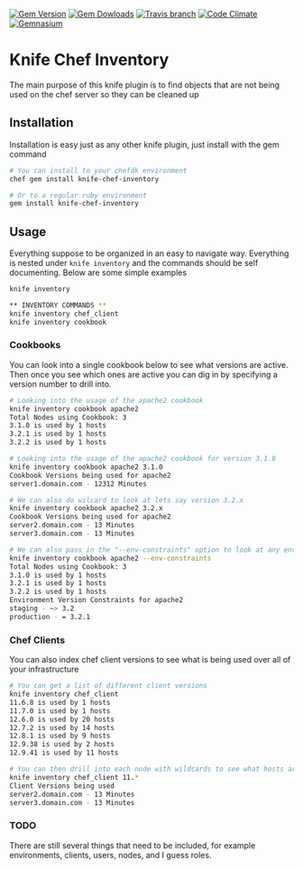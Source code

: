 [![Gem Version](https://img.shields.io/gem/v/knife-chef-inventory.svg?style=flat-square)](https://rubygems.org/gems/knife-chef-inventory)
[![Gem Dowloads](https://img.shields.io/gem/dt/knife-chef-inventory.svg?style=flat-square)](https://rubygems.org/gems/knife-chef-inventory)
[![Travis branch](https://img.shields.io/travis/bigbam505/knife-chef-inventory/master.svg?style=flat-square)](https://travis-ci.org/bigbam505/knife-chef-inventory)
[![Code Climate](https://img.shields.io/codeclimate/github/bigbam505/knife-chef-inventory.svg?style=flat-square)](https://codeclimate.com/github/bigbam505/knife-chef-inventory)
[![Gemnasium](https://img.shields.io/gemnasium/bigbam505/knife-chef-inventory.svg?style=flat-square)](https://gemnasium.com/github.com/bigbam505/knife-chef-inventory)

Knife Chef Inventory
=======================

The main purpose of this knife plugin is to find objects that are not being used
on the chef server so they can be cleaned up


## Installation
Installation is easy just as any other knife plugin, just install with the gem
command

```bash
# You can install to your chefdk environment
chef gem install knife-chef-inventory

# Or to a regular ruby environment
gem install knife-chef-inventory
```

## Usage

Everything suppose to be organized in an easy to navigate way.  Everything is
nested under `knife inventory` and the commands should be self documenting.
Below are some simple examples

```bash
knife inventory

** INVENTORY COMMANDS **
knife inventory chef_client
knife inventory cookbook
```


### Cookbooks
You can look into a single cookbook below to see what versions are active.  Then
once you see which ones are active you can dig in by specifying a version number
to drill into.

```bash
# Looking into the usage of the apache2 cookbook
knife inventory cookbook apache2
Total Nodes using Cookbook: 3
3.1.0 is used by 1 hosts
3.2.1 is used by 1 hosts
3.2.2 is used by 1 hosts
```

```bash
# Looking into the usage of the apache2 cookbook for version 3.1.0
knife inventory cookbook apache2 3.1.0
Cookbook Versions being used for apache2
server1.domain.com - 12312 Minutes
```

```bash
# We can also do wilcard to look at lets say version 3.2.x
knife inventory cookbook apache2 3.2.x
Cookbook Versions being used for apache2
server2.domain.com - 13 Minutes
server3.domain.com - 13 Minutes
```

```bash
# We can also pass in the "--env-constraints" option to look at any environment constaints that are specified
knife inventory cookbook apache2 --env-constraints
Total Nodes using Cookbook: 3
3.1.0 is used by 1 hosts
3.2.1 is used by 1 hosts
3.2.2 is used by 1 hosts
Environment Version Constraints for apache2
staging - ~> 3.2
production - = 3.2.1
```

### Chef Clients
You can also index chef client versions to see what is being used over all of
your infrastructure

```bash
# You can get a list of different client versions
knife inventory chef_client
11.6.8 is used by 1 hosts
11.7.0 is used by 1 hosts
12.6.0 is used by 20 hosts
12.7.2 is used by 14 hosts
12.8.1 is used by 9 hosts
12.9.38 is used by 2 hosts
12.9.41 is used by 11 hosts
```

```bash
# You can then drill into each node with wildcards to see what hosts are using each version
knife inventory chef_client 11.*
Client Versions being used
server2.domain.com - 13 Minutes
server3.domain.com - 13 Minutes
```


### TODO
There are still several things that need to be included, for example
environments, clients, users, nodes, and I guess roles.
